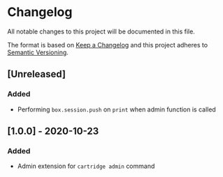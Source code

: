# Changelog

All notable changes to this project will be documented in this file.

The format is based on [Keep a Changelog](http://keepachangelog.com/en/1.0.0/)
and this project adheres to [Semantic Versioning](http://semver.org/spec/v2.0.0.html).

## [Unreleased]

### Added

- Performing `box.session.push` on `print` when admin function is called

## [1.0.0] - 2020-10-23

### Added

- Admin extension for  `cartridge admin` command
